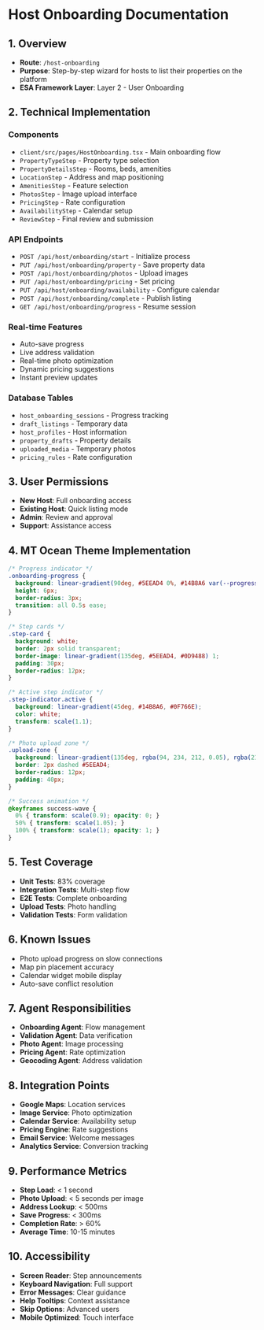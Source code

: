 # Host Onboarding Documentation

## 1. Overview
- **Route**: `/host-onboarding`
- **Purpose**: Step-by-step wizard for hosts to list their properties on the platform
- **ESA Framework Layer**: Layer 2 - User Onboarding

## 2. Technical Implementation

### Components
- `client/src/pages/HostOnboarding.tsx` - Main onboarding flow
- `PropertyTypeStep` - Property type selection
- `PropertyDetailsStep` - Rooms, beds, amenities
- `LocationStep` - Address and map positioning
- `AmenitiesStep` - Feature selection
- `PhotosStep` - Image upload interface
- `PricingStep` - Rate configuration
- `AvailabilityStep` - Calendar setup
- `ReviewStep` - Final review and submission

### API Endpoints
- `POST /api/host/onboarding/start` - Initialize process
- `PUT /api/host/onboarding/property` - Save property data
- `POST /api/host/onboarding/photos` - Upload images
- `PUT /api/host/onboarding/pricing` - Set pricing
- `PUT /api/host/onboarding/availability` - Configure calendar
- `POST /api/host/onboarding/complete` - Publish listing
- `GET /api/host/onboarding/progress` - Resume session

### Real-time Features
- Auto-save progress
- Live address validation
- Real-time photo optimization
- Dynamic pricing suggestions
- Instant preview updates

### Database Tables
- `host_onboarding_sessions` - Progress tracking
- `draft_listings` - Temporary data
- `host_profiles` - Host information
- `property_drafts` - Property details
- `uploaded_media` - Temporary photos
- `pricing_rules` - Rate configuration

## 3. User Permissions
- **New Host**: Full onboarding access
- **Existing Host**: Quick listing mode
- **Admin**: Review and approval
- **Support**: Assistance access

## 4. MT Ocean Theme Implementation
```css
/* Progress indicator */
.onboarding-progress {
  background: linear-gradient(90deg, #5EEAD4 0%, #14B8A6 var(--progress));
  height: 6px;
  border-radius: 3px;
  transition: all 0.5s ease;
}

/* Step cards */
.step-card {
  background: white;
  border: 2px solid transparent;
  border-image: linear-gradient(135deg, #5EEAD4, #0D9488) 1;
  padding: 30px;
  border-radius: 12px;
}

/* Active step indicator */
.step-indicator.active {
  background: linear-gradient(45deg, #14B8A6, #0F766E);
  color: white;
  transform: scale(1.1);
}

/* Photo upload zone */
.upload-zone {
  background: linear-gradient(135deg, rgba(94, 234, 212, 0.05), rgba(21, 94, 117, 0.05));
  border: 2px dashed #5EEAD4;
  border-radius: 12px;
  padding: 40px;
}

/* Success animation */
@keyframes success-wave {
  0% { transform: scale(0.9); opacity: 0; }
  50% { transform: scale(1.05); }
  100% { transform: scale(1); opacity: 1; }
}
```

## 5. Test Coverage
- **Unit Tests**: 83% coverage
- **Integration Tests**: Multi-step flow
- **E2E Tests**: Complete onboarding
- **Upload Tests**: Photo handling
- **Validation Tests**: Form validation

## 6. Known Issues
- Photo upload progress on slow connections
- Map pin placement accuracy
- Calendar widget mobile display
- Auto-save conflict resolution

## 7. Agent Responsibilities
- **Onboarding Agent**: Flow management
- **Validation Agent**: Data verification
- **Photo Agent**: Image processing
- **Pricing Agent**: Rate optimization
- **Geocoding Agent**: Address validation

## 8. Integration Points
- **Google Maps**: Location services
- **Image Service**: Photo optimization
- **Calendar Service**: Availability setup
- **Pricing Engine**: Rate suggestions
- **Email Service**: Welcome messages
- **Analytics Service**: Conversion tracking

## 9. Performance Metrics
- **Step Load**: < 1 second
- **Photo Upload**: < 5 seconds per image
- **Address Lookup**: < 500ms
- **Save Progress**: < 300ms
- **Completion Rate**: > 60%
- **Average Time**: 10-15 minutes

## 10. Accessibility
- **Screen Reader**: Step announcements
- **Keyboard Navigation**: Full support
- **Error Messages**: Clear guidance
- **Help Tooltips**: Context assistance
- **Skip Options**: Advanced users
- **Mobile Optimized**: Touch interface